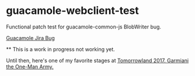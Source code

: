 # guacamole-webclient-test

Functional patch test for guacamole-common-js BlobWriter bug.

[Guacamole Jira Bug](https://issues.apache.org/jira/browse/GUACAMOLE-827)

** This is a work in progress not working yet.

Until then, here's one of my favorite stages at [Tomorrowland 2017.  Garmiani the One-Man Army.](https://www.youtube.com/watch?v=1G6hjcgxCGo&t=3089s_)
